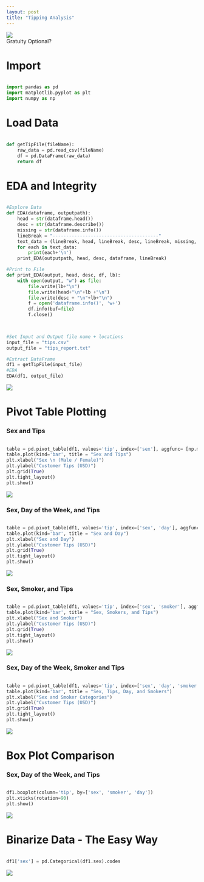 ```yaml
---
layout: post
title: "Tipping Analysis"
---
```


<img src="/Images/Tips/tip_title.png" class="block"/><br>
Gratuity Optional?

# Import

```Python

import pandas as pd
import matplotlib.pyplot as plt
import numpy as np

```

# Load Data

```Python

def getTipFile(fileName):
    raw_data = pd.read_csv(fileName)
    df = pd.DataFrame(raw_data)
    return df

```  
    
# EDA and Integrity

```Python

#Explore Data
def EDA(dataframe, outputpath):
    head = str(dataframe.head())
    desc = str(dataframe.describe())
    missing = str(dataframe.info())
    lineBreak = "---------------------------------------"
    text_data = (lineBreak, head, lineBreak, desc, lineBreak, missing, lineBreak)
    for each in text_data:
        print(each+'\n')
    print_EDA(outputpath, head, desc, dataframe, lineBreak)

#Print to File
def print_EDA(output, head, desc, df, lb):
    with open(output, "w") as file:
        file.write(lb+"\n")
        file.write(head+"\n"+lb +"\n")
        file.write(desc + "\n"+lb+"\n")
        f = open('dataframe.info()', 'w+')
        df.info(buf=file)
        f.close()
 
```

```Python

#Set Input and Output file name + locations
input_file = "tips.csv"
output_file = "tips_report.txt"

#Extract DataFrame
df1 = getTipFile(input_file)
#EDA
EDA(df1, output_file)

```

<img src="/Images/Tips/File_Tips.jpg" class="block"/><br>


# Pivot Table Plotting

### Sex and Tips

```Python

table = pd.pivot_table(df1, values='tip', index=['sex'], aggfunc= [np.mean, min, max])
table.plot(kind='bar', title = "Sex and Tips")
plt.xlabel("Sex \n (Male / Female)")
plt.ylabel("Customer Tips (USD)")
plt.grid(True)
plt.tight_layout()
plt.show()

```

<img src="/Images/Tips/S_Tips.png" class="block"/><br>


### Sex, Day of the Week, and Tips

```Python

table = pd.pivot_table(df1, values='tip', index=['sex', 'day'], aggfunc= [np.mean, min, max])
table.plot(kind='bar', title = "Sex and Day")
plt.xlabel("Sex and Day")
plt.ylabel("Customer Tips (USD)")
plt.grid(True)
plt.tight_layout()
plt.show()

```

<img src="/Images/Tips/SD_Tips.png" class="block"/><br>

### Sex, Smoker, and Tips

```Python

table = pd.pivot_table(df1, values='tip', index=['sex', 'smoker'], aggfunc= [np.mean, min, max])
table.plot(kind='bar', title = "Sex, Smokers, and Tips")
plt.xlabel("Sex and Smoker")
plt.ylabel("Customer Tips (USD)")
plt.grid(True)
plt.tight_layout()
plt.show()

```

<img src="/Images/Tips/SS_Tips.png" class="block"/><br>

### Sex, Day of the Week, Smoker and Tips

```Python

table = pd.pivot_table(df1, values='tip', index=['sex', 'day', 'smoker'], aggfunc= [np.mean, min, max])
table.plot(kind='bar', title = "Sex, Tips, Day, and Smokers")
plt.xlabel("Sex and Smoker Categories")
plt.ylabel("Customer Tips (USD)")
plt.grid(True)
plt.tight_layout()
plt.show()

```

<img src="/Images/Tips/STDS_Tips.png" class="block"/><br>

# Box Plot Comparison

### Sex, Day of the Week, and Tips

```Python

df1.boxplot(column='tip', by=['sex', 'smoker', 'day'])
plt.xticks(rotation=90)
plt.show()

```

<img src="/Images/Tips/Box_Tips.png" class="block"/><br>

# Binarize Data - The Easy Way

```Python

df1['sex'] = pd.Categorical(df1.sex).codes

```

<img src="/Images/Tips/Binarize_Tips.jpg" class="block"/><br>
